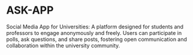 # ASK-APP
Social Media App for Universities: A platform designed for students and professors to engage anonymously and freely. Users can participate in polls, ask questions, and share posts, fostering open communication and collaboration within the university community.
